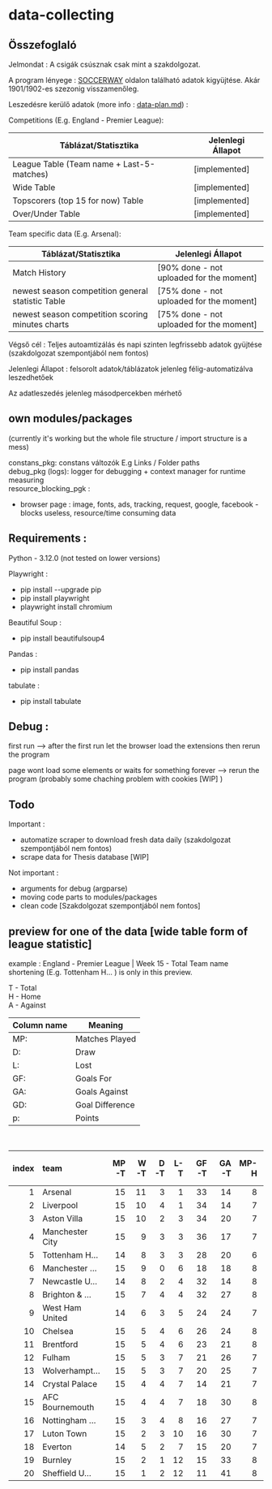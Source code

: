 # data-collecting


## Összefoglaló

Jelmondat : A csigák csúsznak csak mint a szakdolgozat.

A program lényege : [SOCCERWAY](https://us.soccerway.com) oldalon található adatok kigyüjtése. 
Akár 1901/1902-es szezonig visszamenőleg.


Leszedésre kerülő adatok (more info : [data-plan.md](./data-plan/data-plan.md)) :

Competitions (E.g. England - Premier League): <br>


| Táblázat/Statisztika | Jelenlegi Állapot | 
|--------------|-----------|
| League Table (Team name + Last-5-matches) |[implemented]|
| Wide Table |[implemented]|
| Topscorers (top 15 for now) Table | [implemented]|
| Over/Under Table | [implemented]|


Team specific data (E.g. Arsenal):

| Táblázat/Statisztika | Jelenlegi Állapot | 
|--------------|-----------|
| Match History | [90% done - not uploaded for the moment] |
| newest season competition general statistic Table | [75% done - not uploaded for the moment] |
| newest season competition scoring minutes charts | [75% done - not uploaded for the moment] |


Végső cél : Teljes autoamtizálás és napi szinten legfrissebb adatok gyüjtése (szakdolgozat szempontjából nem fontos)

Jelenlegi Állapot : felsorolt adatok/táblázatok jelenleg félig-automatizálva leszedhetőek 

Az adatleszedés jelenleg másodpercekben mérhető 

## own modules/packages 
(currently it's working but the whole file structure / import structure is a mess)

constans_pkg: constans változók E.g Links / Folder paths <br>
debug_pkg (logs):  logger for debugging + context manager for runtime measuring <br>
resource_blocking_pgk : 
   - browser page : image, fonts, ads, tracking, request, google, facebook -  blocks useless, resource/time consuming data


## Requirements : 

Python - 3.12.0 (not tested on lower versions)

Playwright : 

   - pip install --upgrade pip
   - pip install playwright
   - playwright install chromium

Beautiful Soup :

   - pip install beautifulsoup4


Pandas :

   - pip install pandas


tabulate :

   - pip install tabulate


## Debug : 

first run --> after the first run let the browser load the extensions then rerun the program

page wont load some elements or waits for something forever --> rerun the program (probably some chaching problem with cookies [WIP] )


## Todo

Important : 

   - automatize scraper to download fresh data daily (szakdolgozat szempontjából nem fontos)
   - scrape data for Thesis database [WIP]

Not important : 

   - arguments for debug (argparse)
   - moving code parts to modules/packages
   - clean code [Szakdolgozat szempontjából nem fontos]
   


## preview for one of the data [wide table form of league statistic] 

example : England - Premier League | Week 15 - Total
Team name shortening (E.g. Tottenham H… ) is only in this preview.

T - Total <br/>
H - Home <br/>
A - Against <br/>

|Column name|Meaning|
|--------------|-----------|
| MP: | Matches Played |
| D: | Draw |
| L: | Lost |
| GF: | Goals For |
| GA: | Goals Against |
| GD: | Goal Difference |
| p: | Points |

<br/>

|   index | team            |   MP-T |   W-T |   D-T |   L-T |   GF-T |   GA-T |   MP-H |   W-H |   D-H |   L-H |   GF-H |   GA-H |   MP-A |   W-A |   D-A |   L-A |   GF-A |   GA-A |   GD |   P |
|--------:|:----------------|-------:|------:|------:|------:|-------:|-------:|-------:|------:|------:|------:|-------:|-------:|-------:|------:|------:|------:|-------:|-------:|-----:|----:|
|       1 | Arsenal         |     15 |    11 |     3 |     1 |     33 |     14 |      8 |     6 |     2 |     0 |     20 |      8 |      7 |     5 |     1 |     1 |     13 |      6 |  +19 |  36 |
|       2 | Liverpool       |     15 |    10 |     4 |     1 |     34 |     14 |      7 |     7 |     0 |     0 |     21 |      5 |      8 |     3 |     4 |     1 |     13 |      9 |  +20 |  34 |
|       3 | Aston Villa     |     15 |    10 |     2 |     3 |     34 |     20 |      7 |     7 |     0 |     0 |     24 |      5 |      8 |     3 |     2 |     3 |     10 |     15 |  +14 |  32 |
|       4 | Manchester City |     15 |     9 |     3 |     3 |     36 |     17 |      7 |     5 |     2 |     0 |     20 |      7 |      8 |     4 |     1 |     3 |     16 |     10 |  +19 |  30 |
|       5 | Tottenham H…    |     14 |     8 |     3 |     3 |     28 |     20 |      6 |     4 |     0 |     2 |     10 |      8 |      8 |     4 |     3 |     1 |     18 |     12 |   +8 |  27 |
|       6 | Manchester …    |     15 |     9 |     0 |     6 |     18 |     18 |      8 |     5 |     0 |     3 |     10 |     11 |      7 |     4 |     0 |     3 |      8 |      7 |   +0 |  27 |
|       7 | Newcastle U…    |     14 |     8 |     2 |     4 |     32 |     14 |      8 |     7 |     0 |     1 |     19 |      4 |      6 |     1 |     2 |     3 |     13 |     10 |  +18 |  26 |
|       8 | Brighton & …    |     15 |     7 |     4 |     4 |     32 |     27 |      8 |     4 |     3 |     1 |     17 |     11 |      7 |     3 |     1 |     3 |     15 |     16 |   +5 |  25 |
|       9 | West Ham United |     14 |     6 |     3 |     5 |     24 |     24 |      7 |     3 |     2 |     2 |     12 |     10 |      7 |     3 |     1 |     3 |     12 |     14 |   +0 |  21 |
|      10 | Chelsea         |     15 |     5 |     4 |     6 |     26 |     24 |      8 |     2 |     3 |     3 |     13 |     13 |      7 |     3 |     1 |     3 |     13 |     11 |   +2 |  19 |
|      11 | Brentford       |     15 |     5 |     4 |     6 |     23 |     21 |      8 |     3 |     3 |     2 |     15 |     12 |      7 |     2 |     1 |     4 |      8 |      9 |   +2 |  19 |
|      12 | Fulham          |     15 |     5 |     3 |     7 |     21 |     26 |      7 |     4 |     0 |     3 |     12 |      9 |      8 |     1 |     3 |     4 |      9 |     17 |   -5 |  18 |
|      13 | Wolverhampt…    |     15 |     5 |     3 |     7 |     20 |     25 |      7 |     3 |     2 |     2 |     10 |     12 |      8 |     2 |     1 |     5 |     10 |     13 |   -5 |  18 |
|      14 | Crystal Palace  |     15 |     4 |     4 |     7 |     14 |     21 |      7 |     1 |     2 |     4 |      6 |     10 |      8 |     3 |     2 |     3 |      8 |     11 |   -7 |  16 |
|      15 | AFC Bournemouth |     15 |     4 |     4 |     7 |     18 |     30 |      8 |     2 |     3 |     3 |      8 |     12 |      7 |     2 |     1 |     4 |     10 |     18 |  -12 |  16 |
|      16 | Nottingham …    |     15 |     3 |     4 |     8 |     16 |     27 |      7 |     2 |     3 |     2 |     10 |      9 |      8 |     1 |     1 |     6 |      6 |     18 |  -11 |  13 |
|      17 | Luton Town      |     15 |     2 |     3 |    10 |     16 |     30 |      7 |     1 |     2 |     4 |      9 |     12 |      8 |     1 |     1 |     6 |      7 |     18 |  -14 |   9 |
|      18 | Everton         |     14 |     5 |     2 |     7 |     15 |     20 |      7 |     1 |     1 |     5 |      5 |      9 |      7 |     4 |     1 |     2 |     10 |     11 |   -5 |   7 |
|      19 | Burnley         |     15 |     2 |     1 |    12 |     15 |     33 |      8 |     1 |     0 |     7 |     10 |     20 |      7 |     1 |     1 |     5 |      5 |     13 |  -18 |   7 |
|      20 | Sheffield U…    |     15 |     1 |     2 |    12 |     11 |     41 |      8 |     1 |     1 |     6 |      7 |     21 |      7 |     0 |     1 |     6 |      4 |     20 |  -30 |   5 |

